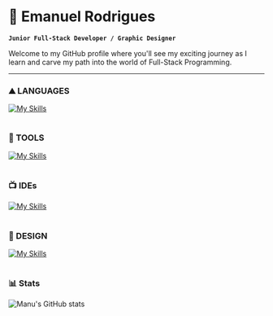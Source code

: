 # 🚀 Emanuel Rodrigues

**`Junior Full-Stack Developer / Graphic Designer`**

Welcome to my GitHub profile where you'll see my exciting journey as I learn and carve my path into the world of Full-Stack Programming.

---

### ⛰️ LANGUAGES

[![My Skills](https://skillicons.dev/icons?i=java,js,html,css)](https://skillicons.dev)

#

### 🧰 TOOLS

[![My Skills](https://skillicons.dev/icons?i=spring,nodejs,jquery,bootstrap,mysql,git,maven,postman&perline=4&theme=light)](https://skillicons.dev)

#

### 📺 IDEs

[![My Skills](https://skillicons.dev/icons?i=idea,vscode)](https://skillicons.dev)

#

### 🎨 DESIGN

[![My Skills](https://skillicons.dev/icons?i=ai,ps,sketchup,figma)](https://skillicons.dev)

#

### 📊 Stats

![Manu's GitHub stats](https://github-readme-stats.vercel.app/api?username=manuvils&show_icons=true&theme=blue_navy)

#
